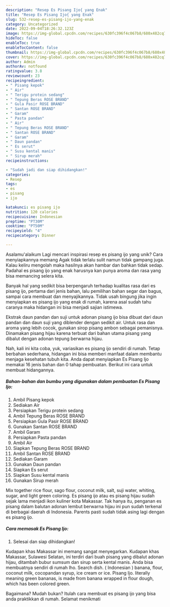 ```yaml
---
description: "Resep Es Pisang Ijo{ yang Enak"
title: "Resep Es Pisang Ijo{ yang Enak"
slug: 532-resep-es-pisang-ijo-yang-enak
category: Uncategorized
date: 2022-09-04T18:26:32.123Z
image: https://img-global.cpcdn.com/recipes/630fc396f4c067b8/680x482cq70/es-pisang-ijo-foto-resep-utama.jpg
hideToc: false
enableToc: true
enableTocContent: false
thumbnail: https://img-global.cpcdn.com/recipes/630fc396f4c067b8/680x482cq70/es-pisang-ijo-foto-resep-utama.jpg
cover: https://img-global.cpcdn.com/recipes/630fc396f4c067b8/680x482cq70/es-pisang-ijo-foto-resep-utama.jpg
author: Admin
authorAv: notfound
ratingvalue: 3.8
reviewcount: 23
recipeingredient:
- " Pisang kepok"
- " Air"
- " Terigu protein sedang"
- " Tepung Beras ROSE BRAND"
- " Gula Pasir ROSE BRAND"
- " Santan ROSE BRAND"
- " Garam"
- " Pasta pandan"
- " Air"
- " Tepung Beras ROSE BRAND"
- " Santan ROSE BRAND"
- " Garam"
- " Daun pandan"
- " Es serut"
- " Susu kental manis"
- " Sirup merah"
recipeinstructions:

- "Sudah jadi dan siap dihidangkan!"
categories:
- Resep
tags:
- es
- pisang
- ijo

katakunci: es pisang ijo 
nutrition: 120 calories
recipecuisine: Indonesian
preptime: "PT30M"
cooktime: "PT50M"
recipeyield: "4"
recipecategory: Dinner

---
```



Asalamu'alaikum Lagi mencari inspirasi resep es pisang ijo yang unik? Cara menyiapkannya memang Agak tidak terlalu sulit namun tidak gampang juga. Kalau keliru mengolah maka hasilnya akan hambar dan bahkan tidak sedap. Padahal es pisang ijo yang enak harusnya kan punya aroma dan rasa yang bisa memancing selera kita.


Banyak hal yang sedikit bisa berpengaruh terhadap kualitas rasa dari es pisang ijo, pertama dari jenis bahan, lalu pemilihan bahan segar dan bagus, sampai cara membuat dan menyajikannya. Tidak usah bingung jika ingin menyiapkan es pisang ijo yang enak di rumah, karena asal sudah tahu caranya maka hidangan ini bisa menjadi sajian istimewa.

Ekstrak daun pandan dan suji untuk adonan pisang ijo bisa dibuat dari daun pandan dan daun suji yang diblender dengan sedikit air. Untuk rasa dan aroma yang lebih cocok, gunakan sirop pisang ambon sebagai pemanisnya. Dinamakan pisang hijau karena terbuat dari bahan utama pisang yang dibalut dengan adonan tepung berwarna hijau.


Nah, kali ini kita coba, yuk, variasikan es pisang ijo sendiri di rumah. Tetap berbahan sederhana, hidangan ini bisa memberi manfaat dalam membantu menjaga kesehatan tubuh kita. Anda dapat menyiapkan Es Pisang Ijo memakai 16 jenis bahan dan 0 tahap pembuatan. Berikut ini cara untuk membuat hidangannya.

<!--inarticleads1-->

##### Bahan-bahan dan bumbu yang digunakan dalam pembuatan Es Pisang Ijo:

1. Ambil  Pisang kepok
1. Sediakan  Air
1. Persiapkan  Terigu protein sedang
1. Ambil  Tepung Beras ROSE BRAND
1. Persiapkan  Gula Pasir ROSE BRAND
1. Gunakan  Santan ROSE BRAND
1. Ambil  Garam
1. Persiapkan  Pasta pandan
1. Ambil  Air
1. Siapkan  Tepung Beras ROSE BRAND
1. Ambil  Santan ROSE BRAND
1. Sediakan  Garam
1. Gunakan  Daun pandan
1. Siapkan  Es serut
1. Siapkan  Susu kental manis
1. Gunakan  Sirup merah


Mix together rice flour, sago flour, coconut milk, salt, suji water, whiting, sugar, and light green coloring. Es pisang ijo atau es pisang hijau sudah sejak lama menjadi ikon kuliner kota Makassar. Tak hanya itu, penganan es pisang dalam balutan adonan lembut berwarna hijau ini pun sudah terkenal di berbagai daerah di Indonesia. Parents pasti sudah tidak asing lagi dengan es pisang ijo. 

<!--inarticleads2-->

##### Cara memasak Es Pisang Ijo:


1. Selesai dan siap dihidangkan!

Kudapan khas Makassar ini memang sangat menyegarkan. Kudapan khas Makassar, Sulawesi Selatan, ini terdiri dari buah pisang yang dibalut adonan hijau, ditambah bubur sumsum dan sirup serta kental manis. Anda bisa membuatnya sendiri di rumah lho. Search dish. ( Indonesian ) banana, flour, coconut milk, cocopandan syrup, ice cream or ice. Pisang Ijo. literally meaning green bananas, is made from banana wrapped in flour dough, which has been colored green. 

Bagaimana? Mudah bukan? Itulah cara membuat es pisang ijo yang bisa anda praktikkan di rumah. Selamat menikmati
